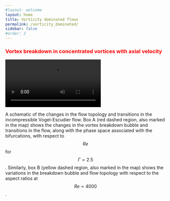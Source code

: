 ```yaml
---
#layout: welcome
layout: home
title: Vorticity dominated flows
permalink: /vorticity_dominated/
sidebar: false
#order: 2
---
```


### <span style="color: red">Vortex breakdown in concentrated vortices with axial velocity</span>
<!--<img src="/assets/img/VE_conclusion_a5.png" width="400" height=auto>-->
 <video width="300" height=auto autoplay loop>
  <source src="/assets/img/re2200a2_5.mp4" type="video/mp4">
  <source src="/assets/img/re3500a2_5.mp4" type="video/mp4">
 </video> 

A schematic of the changes in the flow topology and transitions in the incompressible Vogel-Escudier flow.
Box A (red dashed region, also marked in the map) shows the changes in the vortex breakdown bubble and transitions in the flow, along with the phase space associated with the bifurcations, with respect to $$Re$$ for $$\Gamma=2.5$$.
Similarly, box B (yellow dashed region, also marked in the map) shows the variations in the breakdown bubble and flow topology with respect to the aspect ratios at $$Re=4000$$.
